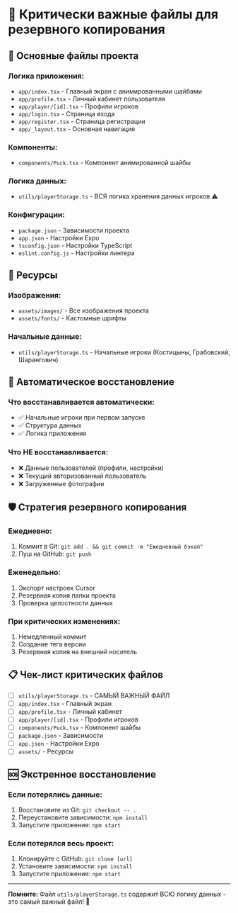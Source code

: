 # 🚨 Критически важные файлы для резервного копирования

## 📁 Основные файлы проекта

### Логика приложения:
- `app/index.tsx` - Главный экран с анимированными шайбами
- `app/profile.tsx` - Личный кабинет пользователя
- `app/player/[id].tsx` - Профили игроков
- `app/login.tsx` - Страница входа
- `app/register.tsx` - Страница регистрации
- `app/_layout.tsx` - Основная навигация

### Компоненты:
- `components/Puck.tsx` - Компонент анимированной шайбы

### Логика данных:
- `utils/playerStorage.ts` - ВСЯ логика хранения данных игроков ⚠️

### Конфигурации:
- `package.json` - Зависимости проекта
- `app.json` - Настройки Expo
- `tsconfig.json` - Настройки TypeScript
- `eslint.config.js` - Настройки линтера

## 🎨 Ресурсы

### Изображения:
- `assets/images/` - Все изображения проекта
- `assets/fonts/` - Кастомные шрифты

### Начальные данные:
- `utils/playerStorage.ts` - Начальные игроки (Костицыны, Грабовский, Шарангович)

## 🔄 Автоматическое восстановление

### Что восстанавливается автоматически:
- ✅ Начальные игроки при первом запуске
- ✅ Структура данных
- ✅ Логика приложения

### Что НЕ восстанавливается:
- ❌ Данные пользователей (профили, настройки)
- ❌ Текущий авторизованный пользователь
- ❌ Загруженные фотографии

## 🛡️ Стратегия резервного копирования

### Ежедневно:
1. Коммит в Git: `git add . && git commit -m "Ежедневный бэкап"`
2. Пуш на GitHub: `git push`

### Еженедельно:
1. Экспорт настроек Cursor
2. Резервная копия папки проекта
3. Проверка целостности данных

### При критических изменениях:
1. Немедленный коммит
2. Создание тега версии
3. Резервная копия на внешний носитель

## 📋 Чек-лист критических файлов

- [ ] `utils/playerStorage.ts` - САМЫЙ ВАЖНЫЙ ФАЙЛ
- [ ] `app/index.tsx` - Главный экран
- [ ] `app/profile.tsx` - Личный кабинет
- [ ] `app/player/[id].tsx` - Профили игроков
- [ ] `components/Puck.tsx` - Компонент шайбы
- [ ] `package.json` - Зависимости
- [ ] `app.json` - Настройки Expo
- [ ] `assets/` - Ресурсы

## 🆘 Экстренное восстановление

### Если потерялись данные:
1. Восстановите из Git: `git checkout -- .`
2. Переустановите зависимости: `npm install`
3. Запустите приложение: `npm start`

### Если потерялся весь проект:
1. Клонируйте с GitHub: `git clone [url]`
2. Установите зависимости: `npm install`
3. Запустите приложение: `npm start`

---

**Помните:** Файл `utils/playerStorage.ts` содержит ВСЮ логику данных - это самый важный файл! 🚨 